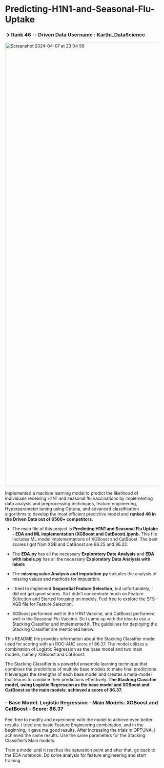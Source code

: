 # Predicting-H1N1-and-Seasonal-Flu-Uptake 
<h3> -> Rank 46 -- Driven Data Username : Karthi_DataScience</h3>

<img width="1447" alt="Screenshot 2024-04-07 at 23 04 56" src="https://github.com/Karthi-DStech/Predicting-H1N1-and-Seasonal-Flu-Uptake/assets/126179797/567341d1-b542-4508-bbef-d3c5a5f6f381">

Implemented a machine learning model to predict the likelihood of individuals receiving H1N1 and seasonal flu vaccinations by implementing data analysis and preprocessing techniques, feature engineering, Hyperparameter tuning using Optuna, and advanced classification algorithms to develop the most efficient predictive model and **ranked 46 in the Driven Data out of 6500+ competitors**. 

- The main file of this project is **Predicting H1N1 and Seasonal Flu Uptake - EDA and ML implementation (XGBoost and CatBoost).ipynb.** This file includes ML model implementations of XGBoost and CatBoost. The best scores I got from XGB and CatBoost are 86.25 and 86.22.
  
- The **EDA.py** has all the necessary **Exploratory Data Analysis** and **EDA with labels.py**  has all the necessary **Exploratory Data Analysis with labels**
  
- The **missing value Analysis and imputation.py** includes the analysis of missing values and methods for imputation.
  
- I tried to implement **Sequential Feature Selection**, but unfortunately, I did not get good scores. So I didn’t concentrate much on Feature Selection and Started focusing on models. Feel free to explore the SFS - XGB file for Feature Selection.
  
- XGBoost performed well in the H1N1 Vaccine, and CatBoost performed well in the Seasonal Flu Vaccine. So I came up with the idea to use a Stacking Classifier and implemented it. The guidelines for deploying the Stacking Classifier are mentioned below.

This README file provides information about the Stacking Classifier model used for scoring with an ROC-AUC score of 86.37. The model utilizes a combination of Logistic Regression as the base model and two main models, namely XGBoost and CatBoost.

The Stacking Classifier is a powerful ensemble learning technique that combines the predictions of multiple base models to make final predictions. It leverages the strengths of each base model and creates a meta-model that learns to combine their predictions effectively. **The Stacking Classifier model, using Logistic Regression as the base model and XGBoost and CatBoost as the main models, achieved a score of 86.37.**

<h3>
- Base Model: Logistic Regression
- Main Models: XGBoost and CatBoost
- Score: 86.37 
</h3>


Feel free to modify and experiment with the model to achieve even better results. I tried one basic Feature Engineering combination, and in the beginning, it gave me good results. After increasing the trials in OPTUNA, I achieved the same results. Use the same parameters for the Stacking Classifier’s Main models.

Train a model until it reaches the saturation point and after that, go back to the EDA notebook. Do some analysis for feature engineering and start training. 



